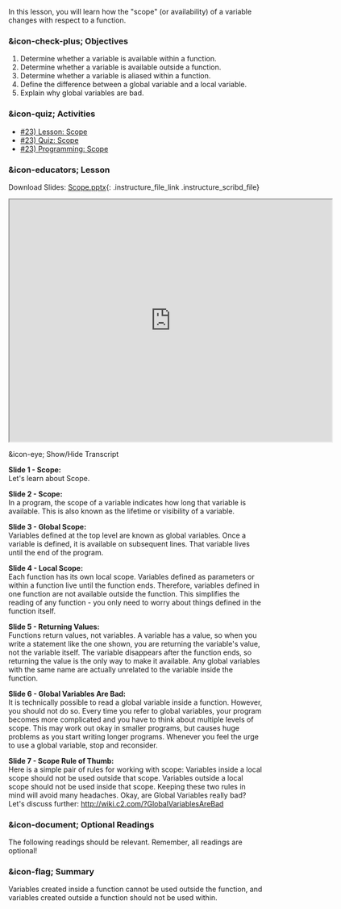 In this lesson, you will learn how the "scope" (or availability) of a variable
changes with respect to a function.

###  &icon-check-plus; Objectives

  1. Determine whether a variable is available within a function.
  2. Determine whether a variable is available outside a function.
  3. Determine whether a variable is aliased within a function.
  4. Define the difference between a global variable and a local variable.
  5. Explain why global variables are bad.

###  &icon-quiz; Activities

  * [#23) Lesson: Scope](#video)
  * [#23) Quiz: Scope](https://vt.instructure.com/courses/66476/assignments/356625 "#23\) Quiz: Scope" )
  * [#23) Programming: Scope](https://vt.instructure.com/courses/66476/assignments/383585 "#23\) Programming: Scope" )

###  &icon-educators; Lesson

Download Slides:
[Scope.pptx](https://vt.instructure.com/courses/66476/files/5919803/download?verifier=JGTVMTricfvrj25x7QmbSyKNcpiixgAn52BLJHTt&wrap=1
"Scope.pptx" ){: .instructure_file_link .instructure_scribd_file}

<iframe height="150" width="300" style="width: 640px; height: 480px;"
webkitallowfullscreen="webkitallowfullscreen" title="Scope"
mozallowfullscreen="mozallowfullscreen"
src="https://www.youtube.com/embed/uaMbB17yg64?feature=oembed&rel=0"
allowfullscreen="allowfullscreen"></iframe>

&icon-eye; Show/Hide Transcript

**Slide 1 - Scope:**  
Let's learn about Scope.

**Slide 2 - Scope:**  
In a program, the scope of a variable indicates how long that variable is
available. This is also known as the lifetime or visibility of a variable.

**Slide 3 - Global Scope:**  
Variables defined at the top level are known as global variables. Once a
variable is defined, it is available on subsequent lines. That variable lives
until the end of the program.

**Slide 4 - Local Scope:**  
Each function has its own local scope. Variables defined as parameters or
within a function live until the function ends. Therefore, variables defined
in one function are not available outside the function. This simplifies the
reading of any function - you only need to worry about things defined in the
function itself.

**Slide 5 - Returning Values:**  
Functions return values, not variables. A variable has a value, so when you
write a statement like the one shown, you are returning the variable's value,
not the variable itself. The variable disappears after the function ends, so
returning the value is the only way to make it available. Any global variables
with the same name are actually unrelated to the variable inside the function.

**Slide 6 - Global Variables Are Bad:**  
It is technically possible to read a global variable inside a function.
However, you should not do so. Every time you refer to global variables, your
program becomes more complicated and you have to think about multiple levels
of scope. This may work out okay in smaller programs, but causes huge problems
as you start writing longer programs. Whenever you feel the urge to use a
global variable, stop and reconsider.

**Slide 7 - Scope Rule of Thumb:**  
Here is a simple pair of rules for working with scope: Variables inside a
local scope should not be used outside that scope. Variables outside a local
scope should not be used inside that scope. Keeping these two rules in mind
will avoid many headaches. Okay, are Global Variables really bad? Let's
discuss further: http://wiki.c2.com/?GlobalVariablesAreBad

###  &icon-document; Optional Readings

The following readings should be relevant. Remember, all readings are
optional!

###  &icon-flag; Summary

Variables created inside a function cannot be used outside the function, and
variables created outside a function should not be used within.